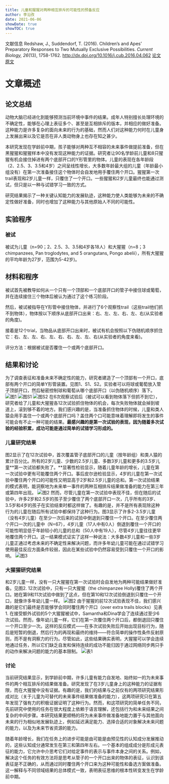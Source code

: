 ```yaml
---
title: 儿童和猩猩对两种相互排斥的可能性的预备反应
author: 李沿孜
date: 2021-06-06
showDate: true 
showTOC: true
---
```

文献信息  Redshaw, J., Suddendorf, T. (2016). Children’s and Apes’ Preparatory Responses to Two Mutually Exclusive Possibilities. *Current Biology, 26*(13), 1758-1762.
http://dx.doi.org/10.1016/j.cub.2016.04.062
[论文原文](../Source_Files/2021-06-06-LYZ1.pdf)
# 文章概述
## 论文总结
动物大脑已经进化到能够预测当前环境中事件的结果。成年人特别擅长处理环境的不确定性，能够在心理上表征多个、甚至是互相排斥的版本，并相应的做好准备。这种能力是许多复杂的面向未来的行为的基础，然而人们对这种能力何时在儿童身上发展出来以及它是否在非人类动物身上也存在知之甚少。

本研究发现在学龄前中期，孩子能够对两种互不相容的未来事件做提前准备，但在黑猩猩和猩猩样本中没有发现这种能力的证据。研究者让90名学龄前儿童和8只猩猩有机会接住掉进有两个底部开口的Y形管里的物体。儿童的表现在各年龄段（2、2.5、3、3.5和4岁）之间呈线性增长，大多数年龄最大组的儿童（年龄最小组没有）在第一次准备接住这个物体时会自发地用手覆住两个开口。猩猩第一次trail表现和2岁儿童一样，只覆住了一个开口。一些猩猩和2岁儿童最终也能通过测试，但只是以一种与试错学习一致的方式。

研究结果揭示了一种关键认知能力的发展轨迹，这种能力使人类能够为未来的不确定性做好准备，同时也增加了这种能力与其他原始人不同的可能性。
## 实验程序
### 被试 
被试为儿童（n=90；2、2.5、3、3.5和4岁各18人）和大猩猩（n=8；3 chimpanzees, Pan troglodytes, and 5 orangutans, Pongo abelii），所有大猩猩的平均年龄为27岁，范围为5-42岁)。
## 材料和程序
被试首先被教导如何从一个只有一个顶部和一个底部开口的管子中接住球或葡萄，并在连续接住三个物体后被认为通过了这个练习阶段。

然后，被试被指导在Y形管中接住物体，并进行了6个观察性trail（这些trail他们抓不到物体），物体按以下顺序从底部开口出来：右、左、左、右、左、右(从实验者的角度)。

接着是12个trial，当物品从底部开口出来时，被试有机会按照以下伪随机顺序抓住它：右、左、左、右、左、右、右、左、左、右(从实验者的角度来看)。

评分方法：根据被试是否覆住一个或两个底部开口。
## 结果和讨论
为了调查表征和准备未来不确定性的能力，研究者建造了一个顶部有一个开口，底部有两个开口的简单Y形管装置。见图1、S1、S2。实验者可以将球或葡萄放入管子顶部开口，然后秘密控制球和葡萄从哪个底部开口（以伪随机顺序）落下。
![图1](../Supporting_Information/2021-06-06-LYZ2-Fig1.png) 
![图S1](../Supporting_Information/2021-06-06-LYZ2-FigS1.png) 
![图S2](../Supporting_Information/2021-06-06-LYZ2-FigS2.png) 
在6次观察试验后（被试可以看到物体落下但抓不到它），研究者给了儿童和大猩猩各12次试验抓住物体的机会，每次失败物体就会掉到坡道上，滚到够不着的地方。我们感兴趣的是，当准备抓住物体的时候，儿童和类人猿会用手盖住一个或两个底部开口吗？盖住两个口可能意味着理解即将发生的事件可能会有不止一种可能的结果。**最感兴趣的是第一次试验的表现，因为随着多次试验的经验积累，成功可能是通过简单的试错学习形成的。**
### 儿童研究结果
图2显示了在12次试验中，首次覆盖管子底部开口的儿童（按年龄组）和类人猿的累计百分比。所有的2岁儿童、少数的2.5岁儿童、多数3岁儿童和更多的3.5岁儿童**第一次试验都失败了。**显著性检验显示，随着儿童年龄的增长，儿童在第一次试验中更有可能覆住两个开口。事后皮尔逊检验显示，4岁的儿童在第一次试验中覆住两个开口的可能性又明显高于2岁和2.5岁儿童的总和。第一次试验结果的模式表明，能洞察地为未来单一事件的两种互相排斥结果做准备的能力在第三年或第四年出现。
![图2](../Supporting_Information/2021-06-06-LYZ2-Fig2.png) 
然而，尽管儿童在第一次试验中表现不佳，但在随后的试验中，许多2岁和2.5岁的孩子至少覆住了两个底部开口一次，几乎所有的3岁、3.5岁和4岁的孩子在实验结束时都这样做了。有趣的是，并不是所有表现除这种行为的儿童在随后所有试验中都保持了这种行为。图3显示了许多2-3.5岁儿童（没有4岁儿童）在至少一次后来的试验中倒退到只覆住一个开口。在至少覆住两个开口一次的儿童中（N=67），4岁儿童（17人中有0人）倒退到覆住一个开口的可能性明显低于年龄较小的儿童的总和（50人中有19人），尽管4岁儿童往往更早地覆住两个开口。这一结果模式证实了这样一种说法：大多数4岁儿童和一些3岁儿童正通过考虑未来的不确定性来解决问题，而许多年幼儿童可能在通过试错学习使用最佳反应方面条件较弱，因此在某些试验中仍然容易受到只覆住一个开口的影响。
![图3](../Supporting_Information/2021-06-06-LYZ2-Fig3.png) 
### 大猩猩研究结果
和2岁儿童一样，没有一只大猩猩在第一次试验时会自发地为两种可能结果做好准备。见图2.  12次试验中，只有一只大猩猩（the chimpanzee Holly)覆住了两个开口。她在第9和11次试验中做到了这点，但在第10和12次试验倒退到只覆住一个开口，就像许多年幼儿童一样。
![图2](../Supporting_Information/2021-06-06-LYZ2-Fig2.png) 
由于猩猩的前12次试验表现不佳，我们感兴趣的是它们最终是否能够学会同时覆住两个开口（over extra trails blocks）见表1.  在接受额外试验的5个大猩猩被试中，Samantha和Dina学会了连续通过至少6次试验。然而，像年幼儿童一样，它们在第一次覆住两个开口后，都倒退回只覆住一个开口至少一次。这样的反应模式——在多次试验失败后开始出现目标行为，随后是短暂的倒退，然后行为的再现和最终的维持——符合简单的操作性条件反射原则，而不是有洞察力的行为。尽管如此，这些结果确实表明，大猩猩可以学会连续地通过任务，所以它们缺乏自发和保持连续的成功不能归因于通过网络同步两只手的动作来解决问题的能力的基本限制。
![表1](../Supporting_Information/2021-06-06-LYZ2-Table1.png) 
### 讨论
当前研究结果显示，到学龄前中期，许多儿童有能力自发地、始终如一的为未来事件的两个相互排斥的结果做准备。研究发现了在3岁儿童身上的这种能力的证据有限，而在大猩猩中没有证据。有趣的是，我们的结果与之前仅有的两项研究结果形成对比（关于儿童为可替代的未来事件结果做准备的能力），这两项研究只在第五年发现了强有力的积极证据证明了这种行为。然而，和这项研究的简单任务不同，先前研究中使用的任务在很大程度上依赖于语言理解，还包括行为和未来结果之间复杂的中间步骤。本研究结果更顺畅的将为未来事件做准备地能力置于与其他面向未来的行为相似地发展轨迹上，例如延迟满足能力、选择合适的对象解决未来问题的能力，以及为未来节省资源的能力。

随着年龄增长，我们在任务上的进步可能是由可能是由预见性的认知成分发展推动的，这些认知成分通常发生在第三和第四年左右。一个基本的组成成分是形成元表征的能力，它允许中介思考它们对给定事件的表示与事件本身之间的关系。例如，解决这个任务的有效方法将是思考从管子的一个开口出来的物体的表征，认识到该表征是不正确的，从而通过同时覆住两个开口来为这种可能性和备选方案做准备。这一解释与不同领域结果的总体模式一致，表明表征思维的根本性转变发生在学龄前中期。











